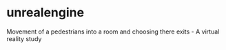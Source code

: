 # unrealengine
Movement of a pedestrians into a room and choosing there exits - A virtual reality study

